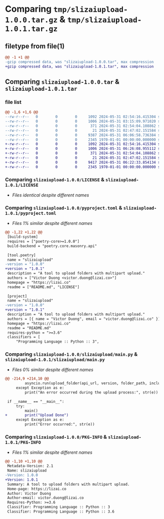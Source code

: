 # Comparing `tmp/slizaiupload-1.0.0.tar.gz` & `tmp/slizaiupload-1.0.1.tar.gz`

## filetype from file(1)

```diff
@@ -1 +1 @@
-gzip compressed data, was "slizaiupload-1.0.0.tar", max compression
+gzip compressed data, was "slizaiupload-1.0.1.tar", max compression
```

## Comparing `slizaiupload-1.0.0.tar` & `slizaiupload-1.0.1.tar`

### file list

```diff
@@ -1,6 +1,6 @@
--rw-r--r--   0        0        0     1092 2024-05-31 02:54:16.415304 slizaiupload-1.0.0/LICENSE
--rw-r--r--   0        0        0     1006 2024-05-31 03:15:09.971020 slizaiupload-1.0.0/pyproject.toml
--rw-r--r--   0        0        0      371 2024-05-31 02:54:04.108862 slizaiupload-1.0.0/README.md
--rw-r--r--   0        0        0       21 2024-05-31 02:47:02.151584 slizaiupload-1.0.0/slizaiupload/__init__.py
--rw-r--r--   0        0        0     9387 2024-05-31 06:06:58.736384 slizaiupload-1.0.0/slizaiupload/main.py
--rw-r--r--   0        0        0     2345 1970-01-01 00:00:00.000000 slizaiupload-1.0.0/PKG-INFO
+-rw-r--r--   0        0        0     1092 2024-05-31 02:54:16.415304 slizaiupload-1.0.1/LICENSE
+-rw-r--r--   0        0        0     1006 2024-05-31 06:26:08.955112 slizaiupload-1.0.1/pyproject.toml
+-rw-r--r--   0        0        0      371 2024-05-31 02:54:04.108862 slizaiupload-1.0.1/README.md
+-rw-r--r--   0        0        0       21 2024-05-31 02:47:02.151584 slizaiupload-1.0.1/slizaiupload/__init__.py
+-rw-r--r--   0        0        0     9417 2024-05-31 06:22:33.854134 slizaiupload-1.0.1/slizaiupload/main.py
+-rw-r--r--   0        0        0     2345 1970-01-01 00:00:00.000000 slizaiupload-1.0.1/PKG-INFO
```

### Comparing `slizaiupload-1.0.0/LICENSE` & `slizaiupload-1.0.1/LICENSE`

 * *Files identical despite different names*

### Comparing `slizaiupload-1.0.0/pyproject.toml` & `slizaiupload-1.0.1/pyproject.toml`

 * *Files 1% similar despite different names*

```diff
@@ -1,22 +1,22 @@
 [build-system]
 requires = ["poetry-core>=1.0.0"]
 build-backend = "poetry.core.masonry.api"
 
 [tool.poetry]
 name = "slizaiupload"
-version = "1.0.0"
+version = "1.0.1"
 description = "A tool to upload folders with multipart upload."
 authors = ["Victor Duong <victor.duong@lizai.co>"]
 homepage = "https://lizai.co"
 readme = ["README.md", "LICENSE"]
 
 [project]
 name = "slizaiupload"
-version = "1.0.0"
+version = "1.0.1"
 description = "A tool to upload folders with multipart upload."
 authors = [{ name = "Victor Duong", email = "victor.duong@lizai.co" }]
 homepage = "https://lizai.co"
 readme = "README.md"
 requires-python = ">=3.6"
 classifiers = [
     "Programming Language :: Python :: 3",
```

### Comparing `slizaiupload-1.0.0/slizaiupload/main.py` & `slizaiupload-1.0.1/slizaiupload/main.py`

 * *Files 0% similar despite different names*

```diff
@@ -214,9 +214,10 @@
         asyncio.run(upload_folder(api_url, version, folder_path, include_folder, parent_folder_name))
     except Exception as e:
         print("An error occurred during the upload process:", str(e))
 
 if __name__ == "__main__":
     try:
         main()
+        print("Upload Done")
     except Exception as e:
         print("Error occurred:", str(e))
```

### Comparing `slizaiupload-1.0.0/PKG-INFO` & `slizaiupload-1.0.1/PKG-INFO`

 * *Files 1% similar despite different names*

```diff
@@ -1,10 +1,10 @@
 Metadata-Version: 2.1
 Name: slizaiupload
-Version: 1.0.0
+Version: 1.0.1
 Summary: A tool to upload folders with multipart upload.
 Home-page: https://lizai.co
 Author: Victor Duong
 Author-email: victor.duong@lizai.co
 Requires-Python: >=3.6
 Classifier: Programming Language :: Python :: 3
 Classifier: Programming Language :: Python :: 3.6
```

